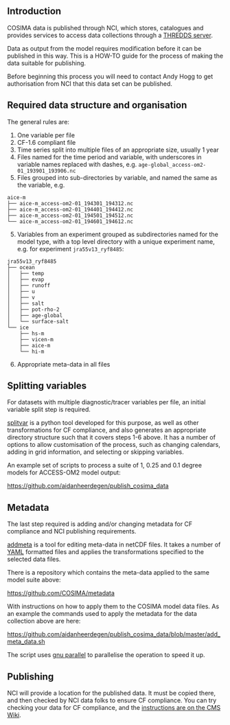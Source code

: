 ## Introduction

COSIMA data is published through NCI, which stores, catalogues and provides services to access data collections through a [THREDDS server](http://dapds00.nci.org.au/thredds/catalogs/cj50/catalog.html).

Data as output from the model requires modification before it can be published in this way. This is a HOW-TO guide for the process of making the data suitable for publishing.

Before beginning this process you will need to contact Andy Hogg to get authorisation from NCI that this data set can be published.

## Required data structure and organisation

The general rules are:

1. One variable per file
2. CF-1.6 compliant file
2. Time series split into multiple files of an appropriate size, usually 1 year
3. Files named for the time period and variable, with underscores in variable names replaced with dashes, e.g. `age-global_access-om2-01_193901_193906.nc`
4. Files grouped into sub-directories by variable, and named the same as the variable, e.g.
```
aice-m
├── aice-m_access-om2-01_194301_194312.nc
├── aice-m_access-om2-01_194401_194412.nc
├── aice-m_access-om2-01_194501_194512.nc
└── aice-m_access-om2-01_194601_194612.nc
```
5. Variables from an experiment grouped as subdirectories named for the model type, with a top level directory with a unique experiment name, e.g. for experiment `jra55v13_ryf8485`:
```
jra55v13_ryf8485
├── ocean
│   ├── temp
│   ├── evap
│   ├── runoff
│   ├── u
│   ├── v
│   ├── salt
│   ├── pot-rho-2
│   ├── age-global
│   └── surface-salt
└── ice
    ├── hs-m
    ├── vicen-m
    ├── aice-m
    └── hi-m
```
6. Appropriate meta-data in all files

## Splitting variables

For datasets with multiple diagnostic/tracer variables per file, an initial variable split step is required.

[splitvar](https://github.com/coecms/splitvar) is a python tool developed for this purpose, as well as other transformations for CF compliance, and also generates an appropriate directory structure such that it covers steps 1-6 above. It has a number of options to allow customisation of the process, such as changing calendars, adding in grid information, and selecting or skipping variables.

An example set of scripts to process a suite of 1, 0.25 and 0.1 degree models for ACCESS-OM2 model output:

https://github.com/aidanheerdegen/publish_cosima_data

## Metadata

The last step required is adding and/or changing metadata for CF compliance and NCI publishing requirements.

[addmeta](https://github.com/coecms/addmeta) is a tool for editing meta-data in netCDF files. It takes a number of [YAML](https://yaml.org) formatted files and applies the transformations specified to the selected data files.

There is a repository which contains the meta-data applied to the same model suite above:

https://github.com/COSIMA/metadata

With instructions on how to apply them to the COSIMA model data files. As an example the commands used to apply the metadata for the data collection above are here:

https://github.com/aidanheerdegen/publish_cosima_data/blob/master/add_meta_data.sh

The script uses [gnu parallel](https://www.gnu.org/software/parallel/) to parallelise the operation to speed it up.

## Publishing

NCI will provide a location for the published data. It must be copied there, and then checked by NCI data folks to ensure CF compliance. You can try checking your data for CF compliance, and the [instructions are on the CMS Wiki](http://climate-cms.wikis.unsw.edu.au/CF_checker).

